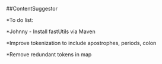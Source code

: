 ##ContentSuggestor


*To do list: 

*Johnny - Install fastUtils via Maven 

*Improve tokenization to include  apostrophes, periods, colon 

*Remove redundant tokens in map 
